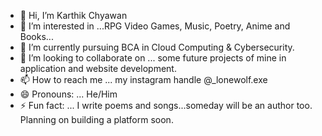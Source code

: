 - 👋 Hi, I’m Karthik Chyawan
- 👀 I’m interested in ...RPG Video Games, Music, Poetry, Anime and Books...
- 🌱 I’m currently pursuing BCA in Cloud Computing & Cybersecurity.
- 💞️ I’m looking to collaborate on ... some future projects of mine in application and website development.
- 📫 How to reach me ... my instagram handle @_lonewolf.exe
- 😄 Pronouns: ... He/Him
- ⚡ Fun fact: ... I write poems and songs...someday will be an author too. Planning on building a platform soon.

<!---
Legendaddy007/Legendaddy007 is a ✨ special ✨ repository because its `README.md` (this file) appears on your GitHub profile.
You can click the Preview link to take a look at your changes.
--->

